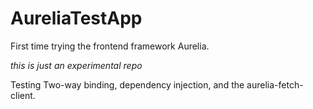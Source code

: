# AureliaTestApp
First time trying the frontend framework Aurelia. 

_this is just an experimental repo_

Testing Two-way binding, dependency injection, and the aurelia-fetch-client.
